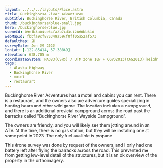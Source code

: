 ```yaml
---
layout: ../../../layouts/Place.astro
title: Buckinghorse River Adventures
subtitle: Buckinghorse River, British Columbia, Canada
thumb: /buckinghorse/blue-small.jpg
hero: /buckinghorse/blue.jpg
sceneId: b9efb3a04ce64fa2b78d3c12866bb310
webMapId: fbbfa9cf870349a59cf0ff05a52af573
defaultMap: 2D
surveyDate: Jun 30 2023
lonLat: [-122.85414, 57.38869]
elevation: 628.705 m
coordinateSystem: NAD83(CSRS) / UTM zone 10N + CGVD2013(CGG2013) height
tags:
  - Alaska Highway
  - Buckinghorse River
  - motel
  - restaurant
---
```


Buckinghorse River Adventures has a motel and cabins you can rent. There is a restaurant, and the owners also are adventure guides specializing in hunting bears and other wild game. The location includes a campground, and there is an additional provicial campground across the road past the barracks called "Buckinghorse River Wayside Campground".

The owners are friendly, and you will likely see them jotting around in an ATV. At the time, there is no gas station, but they will be installing one at some point in 2023. The only fuel availible is propane.

This drone survey was done by request of the owners, and I only had one battery left after flying the barracks across the road. This prevented me from getting low-level detail of the structures, but it is an ok overview of the property in the orthoimagery.
